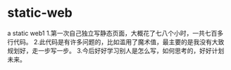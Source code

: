 # static-web
a static web1
1.第一次自己独立写静态页面，大概花了七八个小时，一共七百多行代码。
2.此代码是有许多问题的，比如滥用了魔术值，最主要的是我没有大致规划好，走一步写一步。
3.今后好好学习别人是怎么写，如何思考的，好好计划未来。
